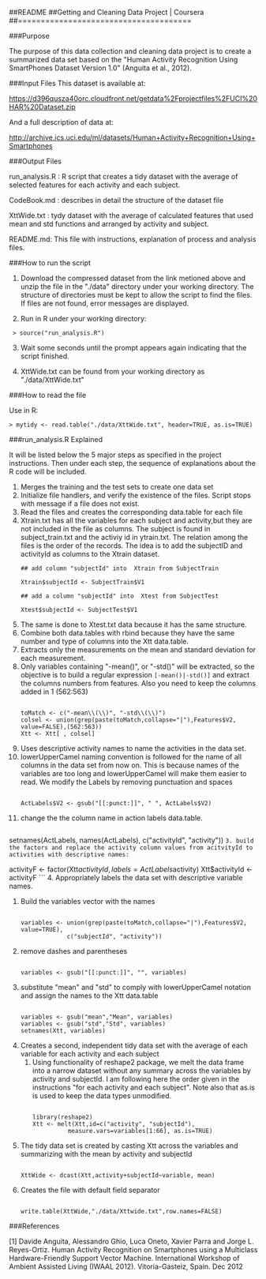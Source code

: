 ##README
##Getting and Cleaning Data Project | Coursera
##======================================


###Purpose

The purpose of this data collection and cleaning data project is to create a summarized data set based on the "Human Activity Recognition Using SmartPhones Dataset Version 1.0" (Anguita et al., 2012).

###Input Files
  This dataset is available at:

https://d396qusza40orc.cloudfront.net/getdata%2Fprojectfiles%2FUCI%20HAR%20Dataset.zip

And a full description of data at:

http://archive.ics.uci.edu/ml/datasets/Human+Activity+Recognition+Using+Smartphones

###Output Files

run_analysis.R : R script that creates a tidy dataset  with the average of selected features for each activity and each subject.

CodeBook.md : describes in detail the structure of the dataset file

XttWide.txt : tydy dataset with the average of calculated features that used mean and std functions and arranged by activity and subject.

README.md:  This file with instructions, explanation of process and analysis files.

###How to run the script

1.  Download the compressed dataset from the link metioned above and unzip the file in the "./data" directory under your working directory. The structure of directories must be kept to allow the script to find  the files. If files are not found, error messages are displayed.

2.  Run in R under your working directory: 
   ```
	> source("run_analysis.R")
   ```
3.  Wait some seconds until the prompt appears again indicating that the script finished.

4.  XttWide.txt can be found from your working directory as "./data/XttWide.txt"

###How to read the file

Use in R: 
   ```
   > mytidy <- read.table("./data/XttWide.txt", header=TRUE, as.is=TRUE)
   ```

###run_analysis.R Explained

It will be listed below the 5 major steps as specified in the project instructions. Then under each step, the sequence of explanations about the R code will be included.

1.  Merges the training and the test sets to create one data set
  1.  Initialize file handlers, and verify the existence of the files.  Script stops with message if a file does not exist.
  2.  Read the files and creates the corresponding data.table for each file
  3. Xtrain.txt has all the variables for each subject and activity,but they are not included in the file as columns. The subject is found in subject_train.txt and the activiy id in ytrain.txt. The relation among the files is the order of the records. The idea is to add the subjectID and activityId as columns to the Xtrain dataset.  
      ```
      ## add column "subjectId" into  Xtrain from SubjectTrain

      Xtrain$subjectId <- SubjectTrain$V1

      ## add a column "subjectId" into  Xtest from SubjectTest

      Xtest$subjectId <- SubjectTest$V1
      ```
  4. The same is done to Xtest.txt data because it has the same structure.
  5.  Combine both data.tables with rbind because they have the same number and type of columns into the Xtt data.table.
2.  Extracts only the measurements on the mean and standard deviation for each measurement.
  1. Only variables containing "-mean()", or  "-std()" will be extracted, so the objective is to build a regular expression 
`[-mean()|-std()]` and extract the columns numbers from features. Also you need to keep the columns added in 1 (562:563)
      ```

      toMatch <- c("-mean\\(\\)", "-std\\(\\)")
      colsel <- union(grep(paste(toMatch,collapse="|"),Features$V2,     value=FALSE),(562:563))
      Xtt <- Xtt[ , colsel]
      ```
3.  Uses descriptive activity names to name the activities in the data set.
  1. lowerUpperCamel naming convention is followed for the name of all columns in the data set from now on.  This is because names of the variables are too long and lowerUpperCamel will make them easier to read. We modify the Labels by removing punctuation and spaces
      ```

      ActLabels$V2 <- gsub("[[:punct:]]", " ", ActLabels$V2)
      ```
  2. change the the column name in action labels data.table.
      ```

   setnames(ActLabels,  names(ActLabels),  c("activityId", "activity"))
      ```
  3. build the factors and replace the activity column values from acitvityId to activities with descriptive names:
      ```

   activityF <- factor(Xtt$activityId, labels=ActLabels$activity)
   Xtt$activityId <- activityF
      ```
4. Appropriately labels the data set with descriptive variable names.
  1. Build the variables vector with the names 
      ```

      variables <- union(grep(paste(toMatch,collapse="|"),Features$V2, value=TRUE),
                   c("subjectId", "activity"))
      ```
  2.  remove dashes and parentheses 
      ```

      variables <- gsub("[[:punct:]]", "", variables)
      ```
  3. substitute "mean" and "std" to comply with lowerUpperCamel notation and assign the names to the Xtt data.table
      ```

      variables <- gsub("mean","Mean", variables)
      variables <- gsub("std","Std", variables)
      setnames(Xtt, variables)
     ```
5. Creates a second, independent tidy data set with the average of each variable for each activity and each subject 
   1. Using functionality of reshape2 package, we melt the data frame  into a narrow dataset without any summary across the variables by activity and subjectId.  I am following here the order given in the instructions "for each activity and each subject".  Note also that as.is is used to keep the data types unmodified.
      ```

      library(reshape2)
      Xtt <- melt(Xtt,id=c("activity", "subjectId"),
                measure.vars=variables[1:66], as.is=TRUE)
      ```
  2. The tidy data set is created by casting Xtt across the variables and summarizing with the mean by activity and subjectId
      ```

      XttWide <- dcast(Xtt,activity+subjectId~variable, mean)
      ```
  3.  Creates the file with default field separator 
      ```

      write.table(XttWide,"./data/Xttwide.txt",row.names=FALSE)
      ```
 





###References

[1] Davide Anguita, Alessandro Ghio, Luca Oneto, Xavier Parra and Jorge L. Reyes-Ortiz. Human Activity Recognition on Smartphones using a Multiclass Hardware-Friendly Support Vector Machine. International Workshop of Ambient Assisted Living (IWAAL 2012). Vitoria-Gasteiz, Spain. Dec 2012

